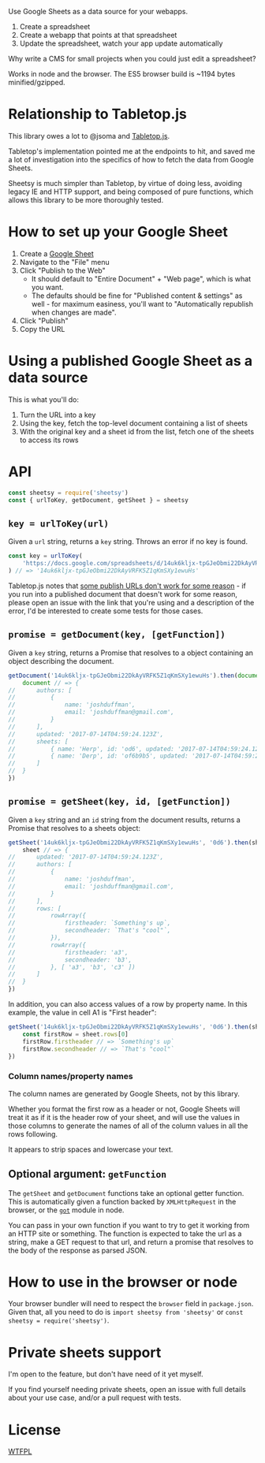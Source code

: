 Use Google Sheets as a data source for your webapps.

1. Create a spreadsheet
2. Create a webapp that points at that spreadsheet
3. Update the spreadsheet, watch your app update automatically

Why write a CMS for small projects when you could just edit a spreadsheet?

Works in node and the browser.  The ES5 browser build is ~1194 bytes minified/gzipped.

# Relationship to Tabletop.js

This library owes a lot to @jsoma and [Tabletop.js](https://github.com/jsoma/tabletop).

Tabletop's implementation pointed me at the endpoints to hit, and saved me a lot of investigation into the specifics of how to fetch the data from Google Sheets.

Sheetsy is much simpler than Tabletop, by virtue of doing less, avoiding legacy IE and HTTP support, and being composed of pure functions, which allows this library to be more thoroughly tested.

# How to set up your Google Sheet

1. Create a [Google Sheet](https://docs.google.com/spreadsheets/)
2. Navigate to the "File" menu
3. Click "Publish to the Web"
	- It should default to "Entire Document" + "Web page", which is what you want.
	- The defaults should be fine for "Published content & settings" as well - for maximum easiness, you'll want to "Automatically republish when changes are made".
5. Click "Publish"
6. Copy the URL

# Using a published Google Sheet as a data source

This is what you'll do:

1. Turn the URL into a key
2. Using the key, fetch the top-level document containing a list of sheets
3. With the original key and a sheet id from the list, fetch one of the sheets to access its rows

# API

```js
const sheetsy = require('sheetsy')
const { urlToKey, getDocument, getSheet } = sheetsy
```

## `key = urlToKey(url)`

Given a `url` string, returns a `key` string.  Throws an error if no key is found.

```js
const key = urlToKey(
	'https://docs.google.com/spreadsheets/d/14uk6kljx-tpGJeObmi22DkAyVRFK5Z1qKmSXy1ewuHs/pubhtml'
) // => '14uk6kljx-tpGJeObmi22DkAyVRFK5Z1qKmSXy1ewuHs'
```

Tabletop.js notes that [some publish URLs don't work for some reason](https://github.com/jsoma/tabletop#if-your-publish-to-web-url-doesnt-work) - if you run into a published document that doesn't work for some reason, please open an issue with the link that you're using and a description of the error, I'd be interested to create some tests for those cases.

## `promise = getDocument(key, [getFunction])`

Given a `key` string, returns a Promise that resolves to a object containing an object describing the document.

```js
getDocument('14uk6kljx-tpGJeObmi22DkAyVRFK5Z1qKmSXy1ewuHs').then(document => {
	document // => {
//		authors: [
//			{
//				name: 'joshduffman',
//				email: 'joshduffman@gmail.com',
//			}
//		],
//		updated: '2017-07-14T04:59:24.123Z',
//		sheets: [
//			{ name: 'Herp', id: 'od6', updated: '2017-07-14T04:59:24.123Z' },
//			{ name: 'Derp', id: 'of6b9b5', updated: '2017-07-14T04:59:24.123Z' }
//		]
//	}
})
```

## `promise = getSheet(key, id, [getFunction])`

Given a `key` string and an `id` string from the document results, returns a Promise that resolves to a sheets object:

```js
getSheet('14uk6kljx-tpGJeObmi22DkAyVRFK5Z1qKmSXy1ewuHs', '0d6').then(sheet => {
	sheet // => {
//		updated: '2017-07-14T04:59:24.123Z',
//		authors: [
//			{
//				name: 'joshduffman',
//				email: 'joshduffman@gmail.com',
//			}
//		],
//		rows: [
//			rowArray({
//				firstheader: `Something's up`,
//				secondheader: `That's "cool"`,
//			}),
//			rowArray({
//				firstheader: 'a3',
//				secondheader: 'b3',
//			}, [ 'a3', 'b3', 'c3' ])
//		]
//	}
})
```

In addition, you can also access values of a row by property name.  In this example, the value in cell A1 is "First header":

```js
getSheet('14uk6kljx-tpGJeObmi22DkAyVRFK5Z1qKmSXy1ewuHs', '0d6').then(sheet => {
	const firstRow = sheet.rows[0]
	firstRow.firstheader // => `Something's up`
	firstRow.secondheader // => `That's "cool"`
})
```
### Column names/property names

The column names are generated by Google Sheets, not by this library.

Whether you format the first row as a header or not, Google Sheets will treat it as if it is the header row of your sheet, and will use the values in those columns to generate the names of all of the column values in all the rows following.

It appears to strip spaces and lowercase your text.

## Optional argument: `getFunction`

The `getSheet` and `getDocument` functions take an optional getter function.  This is automatically given a function backed by `XMLHttpRequest` in the browser, or the [`got`](https://github.com/sindresorhus/got) module in node.

You can pass in your own function if you want to try to get it working from an HTTP site or something.  The function is expected to take the url as a string, make a GET request to that url, and return a promise that resolves to the body of the response as parsed JSON.

# How to use in the browser or node

Your browser bundler will need to respect the `browser` field in `package.json`.  Given that, all you need to do is `import sheetsy from 'sheetsy'` or `const sheetsy = require('sheetsy')`.

# Private sheets support

I'm open to the feature, but don't have need of it yet myself.

If you find yourself needing private sheets, open an issue with full details about your use case, and/or a pull request with tests.

# License

[WTFPL](http://wtfpl2.com)
